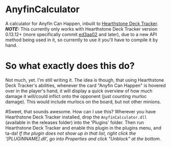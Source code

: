 # AnyfinCalculator
A calculator for Anyfin Can Happen, inbuilt to [Hearthstone Deck Tracker](https://github.com/Epix37/Hearthstone-Deck-Tracker/). ***NOTE:*** This currently only works with Hearthstone Deck Tracker version 0.13.12+ (more specifically commit [ed3aa02](https://github.com/Epix37/Hearthstone-Deck-Tracker/commit/ed3aa025a59faee1f46e3f9e6bc14a3229e09363) and later), due to a new API method being used in it, so currently to use it you'll have to compile it by hand.

# So what exactly does this do?
Not much, yet. I'm still writing it. The idea is though, that using Hearthstone Deck Tracker's abilities, whenever the card "Anyfin Can Happen" is hovered over in the player's hand, it will display a quick overview of how much damage it will/could inflict onto the opponent (just counting murloc damage). This would include murlocs on the board, but not other minions.

#Sweet, that sounds awesome. How can I use this?
Wherever you have Hearthstone Deck Tracker installed, drop the `AnyfinCalculator.dll` (available in the releases folder) into the 'Plugins' folder. Then run Hearthstone Deck Tracker and enable this plugin in the plugins menu, and ta-da! *If the plugin does not show up in that list, right click the '[PLUGINNAME].dll', go into Properties and click "Unblock" at the bottom.*
